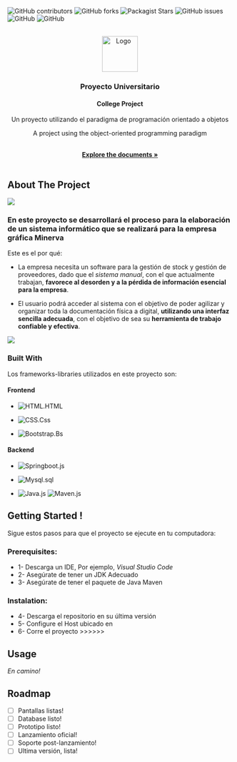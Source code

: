 ![GitHub contributors](https://img.shields.io/github/contributors/lazaroezequielmartinez/POO-2---INTEGRADOR?style=for-the-badge)
![GitHub forks](https://img.shields.io/github/forks/lazaroezequielmartinez/POO-2---INTEGRADOR?style=for-the-badge)
![Packagist Stars](https://img.shields.io/packagist/stars/lazaroezequielmartinez/POO-2---INTEGRADOR?style=for-the-badge)
![GitHub issues](https://img.shields.io/github/issues/lazaroezequielmartinez/POO-2---INTEGRADOR?style=for-the-badge)
![GitHub](https://img.shields.io/github/license/lazaroezequielmartinez/POO-2---INTEGRADOR?style=for-the-badge)
![GitHub](https://img.shields.io/badge/LinkedIn-0077B5?style=for-the-badge&logo=linkedin&logoColor=white)

<!-- PROJECT LOGO -->
<br />
<div align="center">
  <a href="https://github.com/lazaroezequielmartinez/POO-2---INTEGRADOR/blob/main/Imagenes/669948_html_code_coding_programming_web_icon.png">
    <img src="https://github.com/lazaroezequielmartinez/POO-2---INTEGRADOR/blob/main/Imagenes/669948_html_code_coding_programming_web_icon.png" alt="Logo" width="80" height="80">
  </a>

  <h3 align="center">Proyecto Universitario</h3>
  <h4 align="center">College Project</h4>

  <p align="center">  
    Un proyecto utilizando el paradigma de programación orientado a objetos
    <p align="center">A project using the object-oriented programming paradigm</p>
    <br />
    <a href="https://github.com/lazaroezequielmartinez/POO-2---INTEGRADOR"><strong>Explore the documents »</strong></a>
    <br />
    <br />
  </p>
</div>

## About The Project

<img src= "https://github.com/lazaroezequielmartinez/POO-2---INTEGRADOR/blob/main/Imagenes/Portada.jpg">

### En este proyecto se desarrollará el proceso para la elaboración de un sistema informático que se realizará para la empresa gráfica Minerva

Este es el por qué:

* La empresa necesita un software para la gestión de stock y gestión de proveedores, dado que el *sistema manual*, con el que actualmente trabajan, **favorece al desorden y a la pérdida de información esencial para la empresa**.

* El usuario podrá acceder al sistema con el objetivo de poder agilizar y organizar toda la documentación física a digital, **utilizando una interfaz sencilla adecuada**, con el objetivo de sea su **herramienta de trabajo confiable y efectiva**.

<img src="https://github.com/lazaroezequielmartinez/POO-2---INTEGRADOR/blob/main/Imagenes/Portada1.jpg">

### Built With

Los frameworks-libraries utilizados en este proyecto son: 

#### Frontend

* ![HTML.HTML]

* ![CSS.Css]

* ![Bootstrap.Bs]

#### Backend

* ![Springboot.js]

* ![Mysql.sql]

* ![Java.js]  ![Maven.js]

## Getting Started !

Sigue estos pasos para que el proyecto se ejecute en tu computadora:

### Prerequisites:

* 1- Descarga un IDE, Por ejemplo, *Visual Studio Code*
* 2- Asegúrate de tener un JDK Adecuado
* 3- Asegúrate de tener el paquete de Java Maven

### Instalation:

* 4- Descarga el repositorio en su última versión
* 5- Configure el Host ubicado en 
* 6- Corre el proyecto >>>>>>  

## Usage

*En camino!*

## Roadmap

- [ ] Pantallas listas! 
- [ ] Database listo!
- [ ] Prototipo listo!
- [ ] Lanzamiento oficial!
- [ ] Soporte post-lanzamiento!
- [ ] Ultima versión, lista!

[Springboot.js]: https://img.shields.io/badge/Springboot-green?style=for-the-badge&logo=Spring

[HTML.html]: https://img.shields.io/badge/HTML-orange?style=for-the-badge&logo=html5

[CSS.Css]:https://img.shields.io/badge/CSS-blue?style=for-the-badge&logo=css3

[Bootstrap.Bs]:https://img.shields.io/badge/bootstrap-4D026A?style=for-the-badge&logo=bootstrap

[Mysql.sql]:https://img.shields.io/badge/MySql-BF8800?style=for-the-badge&logo=mysql

[java.js]:https://img.shields.io/badge/JAVA-BF8800?style=for-the-badge&logo=java

[Maven.js]:https://img.shields.io/badge/Maven-FE2358?style=for-the-badge&logo=apachemaven
